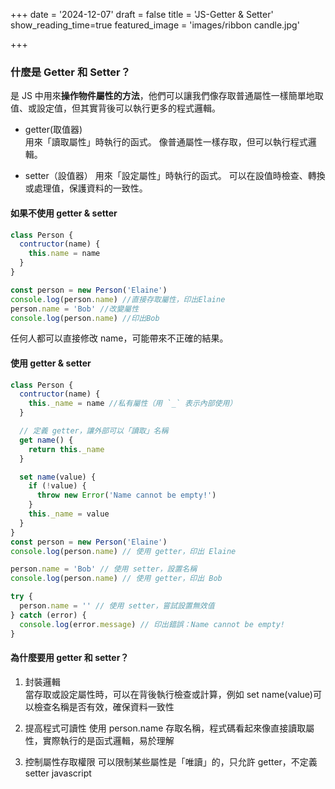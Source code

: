 +++
date = '2024-12-07'
draft = false
title = 'JS-Getter & Setter'
show_reading_time=true
featured_image = 'images/ribbon candle.jpg'

+++

### 什麼是 Getter 和 Setter？

是 JS 中用來**操作物件屬性的方法**，他們可以讓我們像存取普通屬性一樣簡單地取值、或設定值，但其實背後可以執行更多的程式邏輯。

<!--more-->

- getter(取值器)  
  用來「讀取屬性」時執行的函式。
  像普通屬性一樣存取，但可以執行程式邏輯。

- setter（設值器）
  用來「設定屬性」時執行的函式。
  可以在設值時檢查、轉換或處理值，保護資料的一致性。

#### 如果不使用 getter & setter

```js
class Person {
  contructor(name) {
    this.name = name
  }
}

const person = new Person('Elaine')
console.log(person.name) //直接存取屬性，印出Elaine
person.name = 'Bob' //改變屬性
console.log(person.name) //印出Bob
```

任何人都可以直接修改 name，可能帶來不正確的結果。

#### 使用 getter & setter

```js
class Person {
  contructor(name) {
    this._name = name //私有屬性（用 `_` 表示內部使用）
  }

  // 定義 getter，讓外部可以「讀取」名稱
  get name() {
    return this._name
  }

  set name(value) {
    if (!value) {
      throw new Error('Name cannot be empty!')
    }
    this._name = value
  }
}
const person = new Person('Elaine')
console.log(person.name) // 使用 getter，印出 Elaine

person.name = 'Bob' // 使用 setter，設置名稱
console.log(person.name) // 使用 getter，印出 Bob

try {
  person.name = '' // 使用 setter，嘗試設置無效值
} catch (error) {
  console.log(error.message) // 印出錯誤：Name cannot be empty!
}
```

#### 為什麼要用 getter 和 setter？

1. 封裝邏輯  
   當存取或設定屬性時，可以在背後執行檢查或計算，例如 set name(value)可以檢查名稱是否有效，確保資料一致性

2. 提高程式可讀性
   使用 person.name 存取名稱，程式碼看起來像直接讀取屬性，實際執行的是函式邏輯，易於理解

3. 控制屬性存取權限
   可以限制某些屬性是「唯讀」的，只允許 getter，不定義 setter
   javascript
